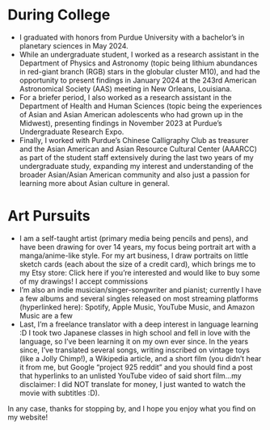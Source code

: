 # During College
- I graduated with honors from Purdue University with a bachelor’s in planetary sciences in May 2024. 
- While an undergraduate student, I worked as a research assistant in the Department of Physics and Astronomy (topic being lithium abundances in red-giant branch (RGB) stars in the globular cluster M10), and had the opportunity to present findings in January 2024 at the 243rd American Astronomical Society (AAS) meeting in New Orleans, Louisiana. 
- For a briefer period, I also worked as a research assistant in the Department of Health and Human Sciences (topic being the experiences of Asian and Asian American adolescents who had grown up in the Midwest), presenting findings in November 2023 at Purdue’s Undergraduate Research Expo.
- Finally, I worked with Purdue’s Chinese Calligraphy Club as treasurer and the Asian American and Asian Resource Cultural Center (AAARCC) as part of the student staff extensively during the last two years of my undergraduate study, expanding my interest and understanding of the broader Asian/Asian American community and also just a passion for learning more about Asian culture in general.

# Art Pursuits
- I am a self-taught artist (primary media being pencils and pens), and have been drawing for over 14 years, my focus being portrait art with a manga/anime-like style. For my art business, I draw portraits on little sketch cards (each about the size of a credit card), which brings me to my Etsy store: Click here if you’re interested and would like to buy some of my drawings! I accept commissions
- I’m also an indie musician/singer-songwriter and pianist; currently I have a few albums and several singles released on most streaming platforms (hyperlinked here): Spotify, Apple Music, YouTube Music, and Amazon Music are a few
- Last, I’m a freelance translator with a deep interest in language learning :D I took two Japanese classes in high school and fell in love with the language, so I’ve been learning it on my own ever since. In the years since, I’ve translated several songs, writing inscribed on vintage toys (like a Jolly Chimp!), a Wikipedia article, and a short film (you didn’t hear it from me, but Google “project 925 reddit” and you should find a post that hyperlinks to an unlisted YouTube video of said short film…my disclaimer: I did NOT translate for money, I just wanted to watch the movie with subtitles :D).


In any case, thanks for stopping by, and I hope you enjoy what you find on my website!
